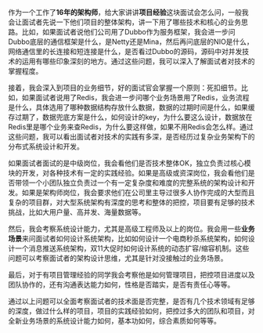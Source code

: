 作为一个工作了**16年的架构师**，给大家讲讲**项目经验**这块面试会怎么问，一般我会让面试者先说一下他们项目的整体架构，讲一下用了哪些技术和核心的业务思路。比如，如果面试者说他们公司用了Dubbo作为服务框架，我会进一步问Dubbo底层的通信框架是什么，是Netty还是Mina，然后再问底层的NIO是什么，网络通信里的长连接和短连接是什么，是否看过Dubbo的源码，源码中对并发技术的运用有哪些印象深刻的地方。通过这些问题，我可以深入了解面试者对技术的掌握程度。

接着，我会深入到项目的业务细节，好的面试官会掌握一个原则：死扣细节。比如，如果面试者说用了Redis，我会进一步问哪个业务场景用了Redis，业务流程是什么，具体选用了哪种数据结构存放什么数据，数据的过期时间是什么，如果缓存过期了，数据兜底方案是什么，如何设计的key，为什么要这么设计，数据放在Redis里是哪个业务来查Redis，为什么要这样做，如果不用Redis会怎么样。通过这些问题，我可以看出面试者对技术的实践有多深，是否经历过复杂业务架构下的分布式系统设计和开发。

如果面试者面试的是中级岗位，我会看他们是否技术整体OK，独立负责过核心模块的开发，对各种技术有一定的实践经验。如果是高级或资深岗位，我会看他们是否带领一个小团队独立负责过一个有一定复杂度和难度的完整系统的架构设计和开发。如果是架构师岗位，我会要求他们在公司里主导过很多人协作完成的大型而且复杂的项目群，对大型系统架构有深度的思考和整体的把控，项目要有足够的技术挑战，比如大用户量、高并发、海量数据等。

然后，我会考察系统设计能力，尤其是高级工程师及以上的岗位。我会用一些**业务场景**来问面试者如何设计系统架构，比如如何设计一个电商秒杀系统架构，如何设计一个消息推送系统架构，双11大促时如何设计系统的动态扩容/缩容机制。这些问题可以考察面试者的架构设计思维，尤其是针对没接触过的业务场景。

最后，对于有项目管理经验的同学我会考察他是如何管理项目，把控项目进度以及团队协作的，还有沟通表达能力如何，性格是否踏实，是否有责任心等等。

通过以上问题可以全面考察面试者的技术面是否完整，是否有几个技术领域有足够的深度，做过什么样的项目，项目的实践经验如何，把控过多大的团队和项目，对全新业务场景的系统设计能力如何，基本功如何，综合素质如何等等。
